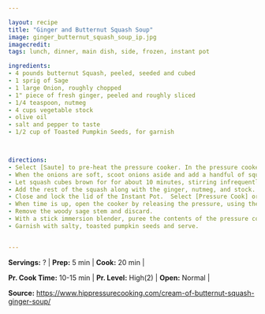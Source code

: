 ```yaml
---

layout: recipe
title: "Ginger and Butternut Squash Soup"
image: ginger_butternut_squash_soup_ip.jpg
imagecredit: 
tags: lunch, dinner, main dish, side, frozen, instant pot

ingredients:
- 4 pounds butternut Squash, peeled, seeded and cubed
- 1 sprig of Sage
- 1 large Onion, roughly chopped
- 1" piece of fresh ginger, peeled and roughly sliced
- 1/4 teaspoon, nutmeg
- 4 cups vegetable stock
- olive oil
- salt and pepper to taste
- 1/2 cup of Toasted Pumpkin Seeds, for garnish



directions:
- Select [Saute] to pre-heat the pressure cooker. In the pressure cooker, with the top off, soften onions with the sage, salt and pepper.
- When the onions are soft, scoot onions aside and add a handful of squash cubes to cover the base of the pressure cooker. 
- Let squash cubes brown for for about 10 minutes, stirring infrequently.
- Add the rest of the squash along with the ginger, nutmeg, and stock.
- Close and lock the lid of the Instant Pot.  Select [Pressure Cook] or [Manual], set to [High], and then use the [+] or [-] buttons to set 15 minutes of time.  
- When time is up, open the cooker by releasing the pressure, using the Quick Release method.
- Remove the woody sage stem and discard.
- With a stick immersion blender, puree the contents of the pressure cooker.
- Garnish with salty, toasted pumpkin seeds and serve.


---
```




**Servings:** ? | **Prep:** 5 min | **Cook:** 20 min | 

**Pr. Cook Time:** 10-15 min | **Pr. Level:** High(2) | **Open:** Normal |

**Source:** https://www.hippressurecooking.com/cream-of-butternut-squash-ginger-soup/
